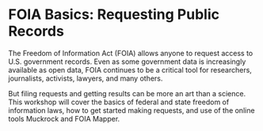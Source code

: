 # FOIA Basics: Requesting Public Records

The Freedom of Information Act (FOIA) allows anyone to request access to U.S. government records. Even as some government data is increasingly available as open data, FOIA continues to be a critical tool for researchers, journalists, activists, lawyers, and many others.

But filing requests and getting results can be more an art than a science. This workshop will cover the basics of federal and state freedom of information laws, how to get started making requests, and use of the online tools Muckrock and FOIA Mapper.